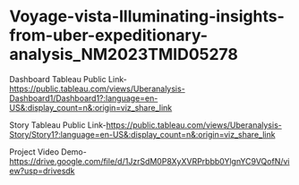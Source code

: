 # Voyage-vista-Illuminating-insights-from-uber-expeditionary-analysis_NM2023TMID05278

Dashboard Tableau Public Link-https://public.tableau.com/views/Uberanalysis-Dashboard1/Dashboard1?:language=en-US&:display_count=n&:origin=viz_share_link

Story Tableau Public Link-https://public.tableau.com/views/Uberanalysis-Story/Story1?:language=en-US&:display_count=n&:origin=viz_share_link

Project Video Demo-https://drive.google.com/file/d/1JzrSdM0P8XyXVRPrbbb0YlgnYC9VQofN/view?usp=drivesdk
